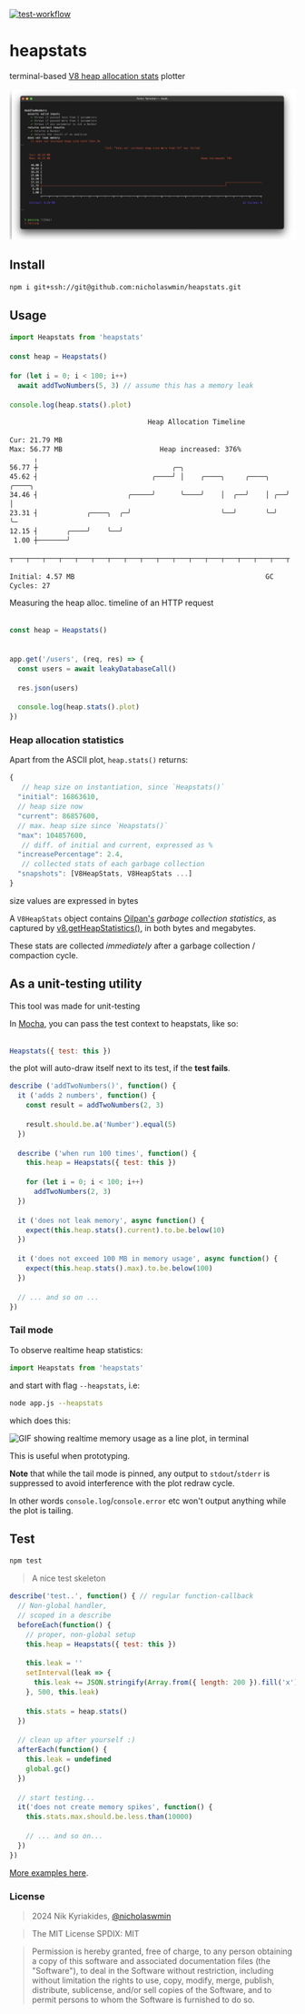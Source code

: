 [![test-workflow][test-workflow-badge]][ci-test]

# heapstats

terminal-based [V8 heap allocation stats][oil] plotter

<picture>
  <source media="(prefers-color-scheme: dark)" srcset=".github/assets/demo.png">
  <img alt="Mocha test results showing an ASCII timeline plot of the memory usage" src=".github/assets/demo.png">
</picture>

## Install

```bash
npm i git+ssh://git@github.com:nicholaswmin/heapstats.git
```

## Usage


```js
import Heapstats from 'heapstats'

const heap = Heapstats()

for (let i = 0; i < 100; i++)
  await addTwoNumbers(5, 3) // assume this has a memory leak

console.log(heap.stats().plot)
```

```text
                                  Heap Allocation Timeline

Cur: 21.79 MB
Max: 56.77 MB                        Heap increased: 376%
      ╷
56.77 ┼                                 ╭─╮                                 
45.62 ┤                            ╭────╯ │    ╭────╮     ╭────╮    ╭────╮  
34.46 ┤                      ╭─────╯      ╰────╯    │  ╭──╯    │ ╭──╯    │  
23.31 ┤            ╭────╮  ╭─╯                      ╰──╯       ╰─╯       ╰─
12.15 ┤       ╭────╯    ╰──╯                                                
 1.00 ┼───────╯                                                             
      ┬───┬───┬───┬───┬───┬───┬───┬───┬───┬───┬───┬───┬───┬───┬───┬───┬───┬

Initial: 4.57 MB                                               GC Cycles: 27
```


Measuring the heap alloc. timeline of an HTTP request

```js

const heap = Heapstats()


app.get('/users', (req, res) => {
  const users = await leakyDatabaseCall()

  res.json(users)

  console.log(heap.stats().plot)
})
```

### Heap allocation statistics

Apart from the ASCII plot, `heap.stats()` returns:

```js
{
   // heap size on instantiation, since `Heapstats()`
  "initial": 16863610,
  // heap size now
  "current": 86857600,
  // max. heap size since `Heapstats()`
  "max": 104857600,
   // diff. of initial and current, expressed as %
  "increasePercentage": 2.4,
   // collected stats of each garbage collection
  "snapshots": [V8HeapStats, V8HeapStats ...]
}
```

size values are expressed in bytes

A `V8HeapStats` object contains [Oilpan's][oil] *garbage collection statistics*,
as captured by [v8.getHeapStatistics()][v8-heap-doc], in both bytes and
megabytes.

These stats are collected *immediately* after a
garbage collection / compaction cycle.


## As a unit-testing utility

This tool was made for unit-testing

In [Mocha][mocha], you can pass the test context to heapstats, like so:

```js

Heapstats({ test: this })
```

the plot will auto-draw itself next to its test, if the **test fails**.


```js
describe ('addTwoNumbers()', function() {
  it ('adds 2 numbers', function() {
    const result = addTwoNumbers(2, 3)

    result.should.be.a('Number').equal(5)
  })

  describe ('when run 100 times', function() {
    this.heap = Heapstats({ test: this })

    for (let i = 0; i < 100; i++)
      addTwoNumbers(2, 3)
  })

  it ('does not leak memory', async function() {
    expect(this.heap.stats().current).to.be.below(10)
  })

  it ('does not exceed 100 MB in memory usage', async function() {
    expect(this.heap.stats().max).to.be.below(100)
  })

  // ... and so on ...
})
```

### Tail mode


To observe realtime heap statistics:


```js
import Heapstats from 'heapstats'
```

and start with flag `--heapstats`, i.e:

```bash
node app.js --heapstats
```

which does this:

<picture>
  <source
    media="(prefers-color-scheme: dark)"
    srcset=".github/assets/tail-demo--dark.gif">
  <img
    alt="GIF showing realtime memory usage as a line plot, in terminal"
    src=".github/assets/tail-demo.gif">
</picture>

This is useful when prototyping.

**Note** that while the tail mode is pinned, any output to `stdout`/`stderr`
is suppressed to avoid interference with the plot redraw cycle.

In other words `console.log`/`console.error` etc won't output anything
while the plot is tailing.

## Test

```bash
npm test
```

> A nice test skeleton

```js
describe('test..', function() { // regular function-callback
  // Non-global handler,
  // scoped in a describe
  beforeEach(function() {
    // proper, non-global setup
    this.heap = Heapstats({ test: this })

    this.leak = ''
    setInterval(leak => {
      this.leak += JSON.stringify(Array.from({ length: 200 }).fill('x'))
    }, 500, this.leak)

    this.stats = heap.stats()
  })

  // clean up after yourself :)
  afterEach(function() {
    this.leak = undefined
    global.gc()
  })

  // start testing...
  it('does not create memory spikes', function() {
    this.stats.max.should.be.less.than(10000)

    // ... and so on...
  })
})
```

[More examples here][examples].

### License

> 2024 Nik Kyriakides, [@nicholaswmin][nicholaswmin]

> The MIT License
> SPDIX: MIT

> Permission is hereby granted, free of charge, to any person obtaining a copy
> of this software and associated documentation files (the "Software"), to deal
> in the Software without restriction, including without limitation the rights
> to use, copy, modify, merge, publish, distribute, sublicense, and/or sell
> copies of the Software, and to permit persons to whom the Software is
> furnished to do so.

[nicholaswmin]: https://github.com/nicholaswmin
[test-workflow-badge]: https://github.com/nicholaswmin/memstat/actions/workflows/tests.yml/badge.svg
[ci-test]: https://github.com/nicholaswmin/heapstats/actions/workflows/tests.yml
[v8-heap-doc]: https://nodejs.org/api/v8.html#v8getheapstatsistics
[mdn-perf-observe]: https://developer.mozilla.org/en-US/docs/Web/API/PerformanceObserver
[oil]: https://v8.dev/blog/oilpan-library
[mocha]: https://mochajs.org/
[no-mocha-arrow]: https://github.com/meteor/guide/issues/318
[examples]: .github/examples
[brittle-tests]: https://abseil.io/resources/swe-book/html/ch12.html
[streams]:https://en.wikipedia.org/wiki/Stream_(computing)
